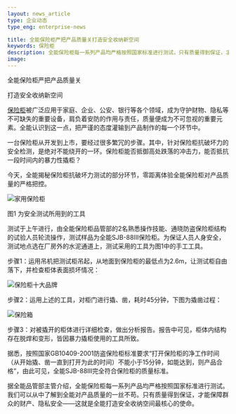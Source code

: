 ```yaml
---
layout: news_article
type: 企业动态
type_eng: enterprise-news

title: 全能保险柜严把产品质量关打造安全收纳新空间
keywords: 保险柜
description: 全能保险柜每一系列产品均严格按照国家标准进行测试，只有质量得到保证，才能保障群众的财产、隐私安全，这就是全能打造安全收纳空间最核心的使命。
image: 
---
```

全能保险柜严把产品质量关

打造安全收纳新空间

[保险柜](http://www.qnn.com.cn/)被广泛应用于家庭、企业、公安、银行等各个领域，成为守护财物、隐私等不可缺失的重要设备，肩负着安防的作用与责任，质量便成为不可忽视的重要元素。全能认识到这一点，把严谨的态度灌输到产品制作的每一个环节中。

一台保险柜从开发到上市，要经过很多繁冗的步骤。其中，针对保险柜抗破坏力的安全检测，是绝对不能绕开的一环。保险柜能否抵御高处跌落的冲击力，能否抵抗一段时间内的暴力性撬柜？

今天，全能揭秘保险柜抗破坏力测试的部分环节，零距离体验全能保险柜对产品质量的严格把控。

![家用保险柜](http://www.qnn.com.cn/image-news/id035701.jpg)

图1 为安全测试所用到的工具

测试于上午进行，由全能保险柜品管部的2名熟悉操作技能、通晓防盗保险柜结构的试验人员轮流操作，测试样品为全能SJB-88III保险柜。为保证人员人身安全，测试地点选在厂房外的水泥通道上，测试采用的工具为图1中的手工工具。

步骤1：运用吊机把测试柜吊起，从地面到保险柜的最低点为2.6m，让测试柜自由落下，并检查柜体表面损坏情况：

![保险柜十大品牌](http://www.qnn.com.cn/image-news/id035702.jpg)

步骤2：运用上述的工具，对柜门进行撬、凿，耗时45分钟，下图为撬凿过程：

![保险箱](http://www.qnn.com.cn/image-news/id035703.jpg)

步骤3：对被撬开的柜体进行详细检查，做出分析报告。报告中可见，柜体内结构存在脱焊和变形，皆因暴力撬柜使用的工具所致。

据悉，按照国家GB10409-2001防盗保险柜标准要求“打开保险柜的净工作时间（从开始撬、凿一直到打开为此的时间）不能小于15分钟，如能达到，则产品合格”，由此可见，全能SJB-88III完全符合保险柜的质量标准。

据全能品管部主管介绍，全能保险柜每一系列产品均严格按照国家标准进行测试。我们可以从中了解到全能对产品质量的一丝不苟。只有质量得到保证，才能保障群众的财产、隐私安全——这就是全能打造安全收纳空间最核心的使命。
